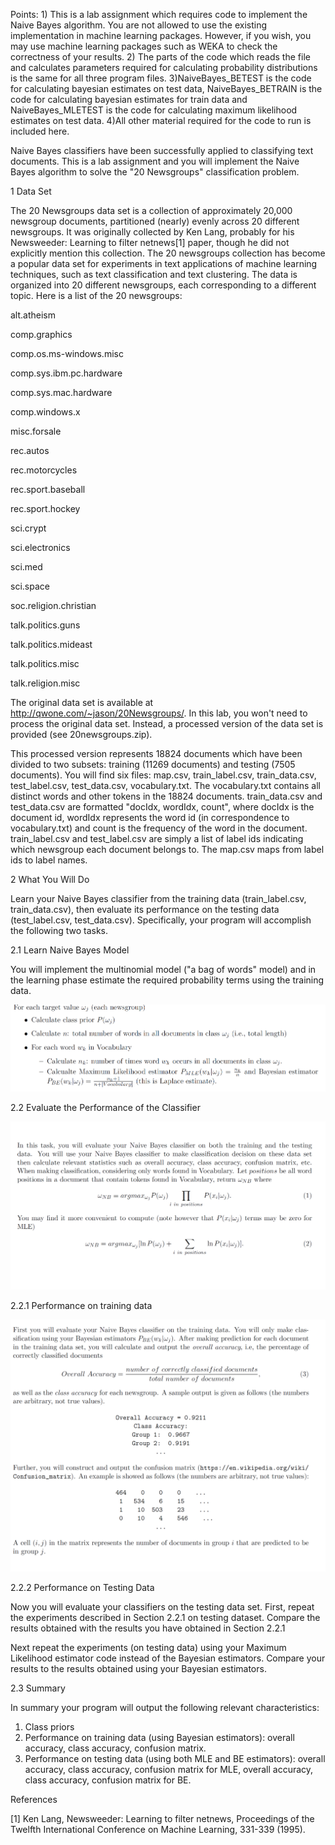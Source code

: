Points: 1) This is a lab assignment which requires code to implement the Naive Bayes algorithm. You are not allowed to use the existing implementation in machine learning packages. However, if you wish, you may use machine learning packages such as WEKA to check the correctness of your results.
2) The parts of the code which reads the file and calculates parameters required for calculating probability distributions is the same for all three program files.
3)NaiveBayes_BETEST is the code for calculating bayesian estimates on test data, NaiveBayes_BETRAIN is the code for calculating bayesian estimates for train data and NaiveBayes_MLETEST is the code for calculating maximum likelihood estimates on test data.
4)All other material required for the code to run is included here.


Naive Bayes classifiers have been successfully applied to classifying text documents. This is a lab assignment and you will implement the Naive Bayes algorithm to solve the "20 Newsgroups" classification problem.

1 Data Set

The 20 Newsgroups data set is a collection of approximately 20,000 newsgroup documents, partitioned (nearly) evenly across 20 different
newsgroups. It was originally collected by Ken Lang, probably for his Newsweeder: Learning to filter netnews[1] paper, though he did not
explicitly mention this collection. The 20 newsgroups collection has become a popular data set for experiments in text applications of
machine learning techniques, such as text classification and text clustering. The data is organized into 20 different newsgroups, each
corresponding to a different topic. Here is a list of the 20 newsgroups:

alt.atheism

comp.graphics

comp.os.ms-windows.misc

comp.sys.ibm.pc.hardware

comp.sys.mac.hardware

comp.windows.x

misc.forsale

rec.autos

rec.motorcycles

rec.sport.baseball

rec.sport.hockey

sci.crypt

sci.electronics

sci.med

sci.space

soc.religion.christian

talk.politics.guns

talk.politics.mideast

talk.politics.misc

talk.religion.misc


The original data set is available at http://qwone.com/~jason/20Newsgroups/. In this lab, you won't need to process the original data
set. Instead, a processed version of the data set is provided (see 20newsgroups.zip).

This processed version represents 18824 documents which have been divided to two subsets: training (11269 documents) and testing (7505
documents). You will find six files: map.csv, train_label.csv, train_data.csv, test_label.csv, test_data.csv, vocabulary.txt. The
vocabulary.txt contains all distinct words and other tokens in the 18824 documents. train_data.csv and test_data.csv are formatted
"docIdx, wordIdx, count", where docIdx is the document id, wordIdx represents the word id (in correspondence to vocabulary.txt) and
count is the frequency of the word in the document. train_label.csv and test_label.csv are simply a list of label ids indicating which
newsgroup each document belongs to. The map.csv maps from label ids to label names.

2 What You Will Do

Learn your Naive Bayes classifier from the training data (train_label.csv, train_data.csv), then evaluate its performance on the
testing data (test_label.csv, test_data.csv). Specifically, your program will accomplish the following two tasks. 

2.1 Learn Naive Bayes Model

You will implement the multinomial model ("a bag of words" model) and in the learning phase estimate the required probability terms
using the training data.

![alt text](Screenshots/image.png)

2.2 Evaluate the Performance of the Classifier

![alt text](Screenshots/image1.png)

2.2.1 Performance on training data

![alt text](Screenshots/image2.png)

2.2.2 Performance on Testing Data

Now you will evaluate your classifiers on the testing data set. First, repeat the experiments described in Section 2.2.1 on testing dataset. Compare the results obtained with the results you have obtained in Section 2.2.1

Next repeat the experiments (on testing data) using your Maximum Likelihood estimator code instead of the Bayesian estimators. Compare your results to the results obtained using your Bayesian estimators.

2.3 Summary

In summary your program will output the following relevant characteristics:

1. Class priors
2. Performance on training data (using Bayesian estimators): overall accuracy, class accuracy, confusion matrix.
3. Performance on testing data (using both MLE and BE estimators): overall accuracy, class accuracy, confusion matrix for MLE, overall accuracy, class accuracy, confusion matrix for BE.

References

[1] Ken Lang, Newsweeder: Learning to filter netnews, Proceedings of the Twelfth International Conference on Machine Learning, 331-339 (1995).
